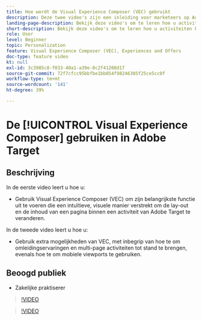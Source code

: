 ```yaml
---
title: Hoe wordt de Visual Experience Composer (VEC) gebruikt
description: Deze twee video's zijn een inleiding voor marketeers op Adobe Target Visual Experience Composer (VEC). Bekijk deze video's om te leren hoe u activiteiten kunt maken met behulp van de VEC.
landing-page-description: Bekijk deze video's om te leren hoe u activiteiten kunt maken met de Visual Experience Composer (VEC).
short-description: Bekijk deze video's om te leren hoe u activiteiten kunt maken met de Visual Experience Composer (VEC).
role: User
level: Beginner
topic: Personalization
feature: Visual Experience Composer (VEC), Experiences and Offers
doc-type: feature video
kt: null
exl-id: 3c3985c8-f033-40a1-a39e-8c2f41208d17
source-git-commit: 72f7cfcc95bbfbe1bb054f98246305f25ce5cc0f
workflow-type: tm+mt
source-wordcount: '141'
ht-degree: 39%

---
```


# De [!UICONTROL Visual Experience Composer] gebruiken in Adobe Target

## Beschrijving

In de eerste video leert u hoe u:

* Gebruik Visual Experience Composer (VEC) om zijn belangrijkste functie uit te voeren die een intuïtieve, visuele manier verstrekt om de lay-out en de inhoud van een pagina binnen een activiteit van Adobe Target te veranderen.

In de tweede video leert u hoe u:

* Gebruik extra mogelijkheden van VEC, met inbegrip van hoe te om omleidingservaringen en multi-page activiteiten tot stand te brengen, evenals hoe te om mobiele viewports te gebruiken.

## Beoogd publiek

* Zakelijke praktiserer

>[!VIDEO](https://video.tv.adobe.com/v/17399/?quality=12)

>[!VIDEO](https://video.tv.adobe.com/v/17401/?quality=12)
